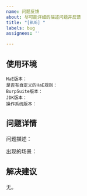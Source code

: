 ```yaml
---
name: 问题反馈
about: 尽可能详细的描述问题并反馈
title: "[BUG] "
labels: bug
assignees: ''

---
```


## 使用环境

```
HaE版本：
是否有自定义的HaE规则：
BurpSuite版本：
JDK版本：
操作系统版本：
```

## 问题详情

问题描述：

出现的场景：

## 解决建议

无。

